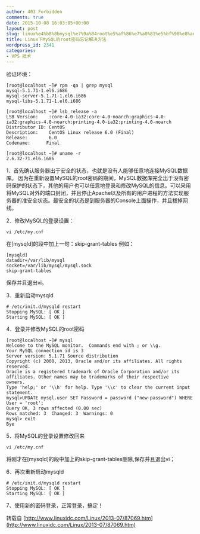 ```yaml
---
author: 403 Forbidden
comments: true
date: 2015-10-08 16:03:05+00:00
layout: post
slug: linux%e4%b8%8bmysql%e7%9a%84root%e5%af%86%e7%a0%81%e5%bf%98%e8%ae%b0%e8%a7%a3%e5%86%b3%e6%96%b9%e6%b3%95
title: Linux下MySQL的root密码忘记解决方法
wordpress_id: 2341
categories:
- VPS 技术
---
```

验证环境：
```
[root@localhost ~]# rpm -qa | grep mysql
mysql-5.1.71-1.el6.i686
mysql-server-5.1.71-1.el6.i686
mysql-libs-5.1.71-1.el6.i686

[root@localhost ~]# lsb_release -a
LSB Version:    :core-4.0-ia32:core-4.0-noarch:graphics-4.0-ia32:graphics-4.0-noarch:printing-4.0-ia32:printing-4.0-noarch
Distributor ID: CentOS
Description:    CentOS Linux release 6.0 (Final)
Release:        6.0
Codename:      Final

[root@localhost ~]# uname -r
2.6.32-71.el6.i686
```

1．首先确认服务器出于安全的状态，也就是没有人能够任意地连接MySQL数据库。 
因为在重新设置MySQL的root密码的期间，MySQL数据库完全出于没有密码保护的状态下，其他的用户也可以任意地登录和修改MySQL的信息。可以采用将MySQL对外的端口封闭，并且停止Apache以及所有的用户进程的方法实现服务器的准安全状态。最安全的状态是到服务器的Console上面操作，并且拔掉网线。

2．修改MySQL的登录设置： 
```shell
vi /etc/my.cnf
```

在[mysqld]的段中加上一句：skip-grant-tables
例如： 
```
[mysqld] 
datadir=/var/lib/mysql 
socket=/var/lib/mysql/mysql.sock 
skip-grant-tables
```

保存并且退出vi。

3．重新启动mysqld 
```
# /etc/init.d/mysqld restart 
Stopping MySQL: [ OK ] 
Starting MySQL: [ OK ]
```


4．登录并修改MySQL的root密码
```
[root@localhost ~]# mysql
Welcome to the MySQL monitor.  Commands end with ; or \\g.
Your MySQL connection id is 3
Server version: 5.1.71 Source distribution
Copyright (c) 2000, 2013, Oracle and/or its affiliates. All rights reserved.
Oracle is a registered trademark of Oracle Corporation and/or its
affiliates. Other names may be trademarks of their respective
owners.
Type 'help;' or '\\h' for help. Type '\\c' to clear the current input statement.
mysql>UPDATE mysql.user SET Password = password ("new-password") WHERE User = 'root';
Query OK, 3 rows affected (0.00 sec)
Rows matched: 3  Changed: 3  Warnings: 0
mysql> exit
Bye
```


5．将MySQL的登录设置修改回来 
```shell
vi /etc/my.cnf
```

将刚才在[mysqld]的段中加上的skip-grant-tables删除,保存并且退出vi；

6．再次重新启动mysqld 
```
# /etc/init.d/mysqld restart 
Stopping MySQL: [ OK ] 
Starting MySQL: [ OK ]
```

7、使用新的密码登录，正常登录，搞定！

转载自 [http://www.linuxidc.com/Linux/2013-07/87069.htm](http://www.linuxidc.com/Linux/2013-07/87069.htm)
